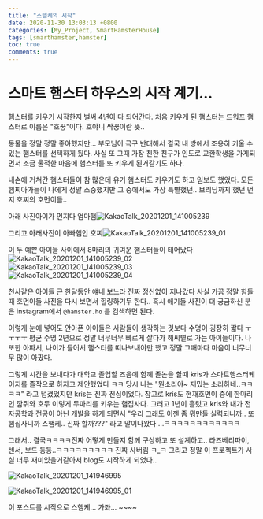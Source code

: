 ```yaml
---
title: "스햄케의 시작"
date: 2020-11-30 13:03:13 +0800
categories: [My_Project, SmartHamsterHouse]
tags: [smarthamster,hamster]     
toc: true
comments: true
---
```


# 스마트 햄스터 하우스의 시작 계기...

햄스터를 키우기 시작한지 벌써 4년이 다 되어간다. 처음 키우게 된 햄스터는 드워프 햄스터로 이름은 "호꿍"이다. 호야니 짝꿍이란 뜻.. 

동물을 정말 정말 좋아했지만... 부모님이 극구 반대해서 결국 내 방에서 조용히 키울 수 있는 햄스터를 선택하게 됬다. 사실 또 그때 가장 친한 친구가 인도로 교환학생을 가게되면서 조금 울적한 마음에 햄스터를 또 키우게 된거같기도 하다.

내손에 거쳐간 햄스터들이 참 많은데 유기 햄스터도 키우기도 하고 임보도 했었다. 모든 햄찌아가들이 나에게 정말 소중했지만 그 중에서도 가장 특별했던.. 브리딩까지 했던 먼지 호찌의 호먼이들..

아래 사진아이가 먼지다 엄마햄![KakaoTalk_20201201_141005239](https://user-images.githubusercontent.com/60081282/100700983-19002f00-33e2-11eb-8cd6-9f97bab128d5.jpg)

그리고 아래사진이 아빠햄인 호찌![KakaoTalk_20201201_141005239_01](https://user-images.githubusercontent.com/60081282/100700992-1bfb1f80-33e2-11eb-813b-9530a49ea0be.jpg)

이 두 예쁜 아이들 사이에서 8마리의 귀여운 햄스터들이 태어났다![KakaoTalk_20201201_141005239_02](https://user-images.githubusercontent.com/60081282/100700998-1e5d7980-33e2-11eb-85f1-e62917865391.jpg)![KakaoTalk_20201201_141005239_03](https://user-images.githubusercontent.com/60081282/100701002-20273d00-33e2-11eb-846c-b841a6759bee.jpg)![KakaoTalk_20201201_141005239_04](https://user-images.githubusercontent.com/60081282/100701010-21586a00-33e2-11eb-91c1-5b8308d9a93e.jpg)



천사같은 아이들 근 한달동안 얘네 보느라 진짜 정신없이 지나갔다 사실 가끔 정말 힘들때 호먼이들 사진을 다시 보면서 힐링하기두 한다.. 혹시 애기들 사진이 더 궁금하신 분은 instagram에서 `@hamster.ho` 를 검색하면 된다.



이렇게 눈에 넣어도 안아픈 아이들은 사람들이 생각하는 것보다 수명이 굉장히 짧다 ㅜㅜㅜㅜ 평균 수명 2년으로 정말 너무너무 빠르게 살다가 해씨별로 가는 아이들이다. 나 또한 아파서, 나이가 들어서 햄스터를 떠나보내야만 했고 정말 그때마다 마음이 너무너무 많이 아팠다. 



그렇게 시간을 보내다가 대학교 졸업할 즈음에 함께 졸논을 할때 kris가 스마트햄스터케이지를 졸작으로 하자고 제안했었다 ㅋㅋ 당시 나는 "뭔소리야~ 재밌는 소리하네..ㅋㅋㅋㅋ" 라고 넘겼었지만 kris는 진짜 진심이었다. 참고로 kris도 현재호먼이 중에 한마리인 깜쥐와 호두 이렇게 두마리를 키우는 햄집사다. 그러고 1년이 흘렀고 kris와 내가 전자공학과 전공이 아닌 개발을 하게 되면서 "우리 그래도 이젠 좀 뭐만들 실력되니까.. 또 햄집사니까 스햄케.. 진짜 할까???" 라고 말이나왔다 ...ㅋㅋㅋㅋㅋㅋㅋㅋㅋㅋㅋㅋ 



그래서.. 결국ㅋㅋㅋㅋ진짜 어떻게 만들지 함께 구상하고 또 설계하고.. 라즈베리파이, 센서, 보드 등등..ㅋㅋㅋㅋㅋㅋㅋㅋㅋ 진짜 사버림 ㅋ_ㅋ 그리고 정말 이 프로젝트가 사실 너무 재미있을거같아서 blog도 시작하게 되었다.. 

![KakaoTalk_20201201_141946995](https://user-images.githubusercontent.com/60081282/100701015-23bac400-33e2-11eb-9190-26862e3f5856.jpg)





![KakaoTalk_20201201_141946995_01](https://user-images.githubusercontent.com/60081282/100701017-24ebf100-33e2-11eb-8fa8-8feea8d614f8.jpg)



이 포스트를 시작으로 스햄케... 가좌... ~~~~



